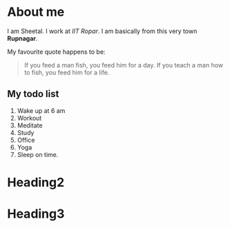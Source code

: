# About me

I am Sheetal. I work at _IIT Ropar_. I am basically from this very town **Rupnagar**.

My favourite quote happens to be:

>If you feed a man fish, you feed him for a day. If you teach a man how to fish, you feed him for a life.

## My todo list

1. Wake up at 6 am
2. Workout
3. Meditate
4. Study
5. Office
5. Yoga
10. Sleep on time.

# Heading2


# Heading3
